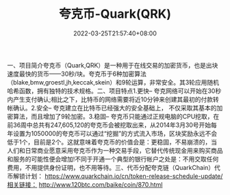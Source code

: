﻿---
weight: 
title: "夸克币-Quark(QRK)"
description: "夸克币（Quark,QRK）是一种用于在线交易的加密货币，也是出块速度最快的货币——30秒/块"
date: 2022-03-25T21:57:40+08:00
lastmod: 2022-03-25T16:45:40+08:00
draft: false
authors: ["Metabd"]
featuredImage: "kuakebi-quarkqrk.webp"
link: ""
tags: ["数字代币","夸克币-Quark(QRK)"]
categories: ["navigation"]
navigation: ["数字代币"]
lightgallery: true
toc: true
pinned: false
recommend: false
recommend1: false
---
一、项目简介夸克币（Quark,QRK）是一种用于在线交易的加密货币，也是出块速度最快的货币——30秒/块。夸克币于6种加密算法（blake,bmw,groestl,jh,keccak,skein）和9轮运算，非常安全。其3轮应用随机哈希函数，拥有独特的技术规格。二、项目特点1.更快– 夸克网络可以开始在30秒内产生支付确认;相比之下，比特币的网络需要将近10分钟来创建其最初的付款转帐确认。2.安全– 夸克建立在比特币已经强大的安全基础上， 不仅采取其基本的加密算法，而且增加了9轮加密。3.稳固– 夸克币只能通过正规电脑的CPU挖取，在前36周中总共有247,605,120的夸克币会被挖取出来，从2014年3月30号开始每年设置为1050000的夸克币可以通过“挖掘”的方式流入市场，区块奖励永远不会低于1个，目前是2个。这就意味着夸克币的价值会是：更稳固，不易崩溃的，当人们和日常商业愿意采用夸克币作为一种交易手段，它替代传统现金用来购买商品和服务的可能性便会增加!不同于开通一个典型的银行帐户之处是：不用交取任何费用，不用提供身份证明，也不用等待。三、代币分配夸克链（QuarkChain）代币解锁计划：
https://www.quarkchain.io/cn/token-release-schedule-update/相关链接：
http://www.120btc.com/baike/coin/870.html

